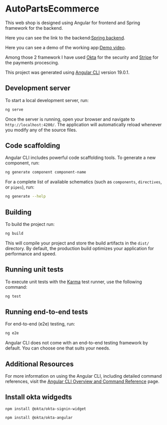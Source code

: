 # AutoPartsEcommerce
This web shop is designed using Angular for frontend and Spring framework for the backend.

Here you can see the link to the backend:[Spring backend](https://github.com/bozduran/PartsWarehouseManager).

Here you can see a demo of the working app:[Demo video](https://github.com/bozduran/AutoPartsEcommerce/blob/master/Demo%20AutoParts.mkv).


Among those 2 framework I have used [Okta](https://developer.okta.com/) for the security and [Stripe](https://stripe.com/en-gr)
for the payments procescing.













This project was generated using [Angular CLI](https://github.com/angular/angular-cli) version 19.0.1.

## Development server

To start a local development server, run:

```bash
ng serve
```

Once the server is running, open your browser and navigate to `http://localhost:4200/`. The application will automatically reload whenever you modify any of the source files.

## Code scaffolding

Angular CLI includes powerful code scaffolding tools. To generate a new component, run:

```bash
ng generate component component-name
```

For a complete list of available schematics (such as `components`, `directives`, or `pipes`), run:

```bash
ng generate --help
```

## Building

To build the project run:

```bash
ng build
```

This will compile your project and store the build artifacts in the `dist/` directory. By default, the production build optimizes your application for performance and speed.

## Running unit tests

To execute unit tests with the [Karma](https://karma-runner.github.io) test runner, use the following command:

```bash
ng test
```

## Running end-to-end tests

For end-to-end (e2e) testing, run:

```bash
ng e2e
```

Angular CLI does not come with an end-to-end testing framework by default. You can choose one that suits your needs.

## Additional Resources

For more information on using the Angular CLI, including detailed command references, visit the [Angular CLI Overview and Command Reference](https://angular.dev/tools/cli) page.

##  Install okta widgedts 
`npm install @okta/okta-signin-widget`

`npm install @okta/okta-angular`
